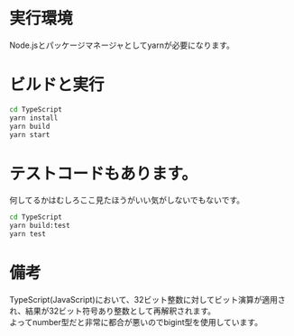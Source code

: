 # 実行環境
Node.jsとパッケージマネージャとしてyarnが必要になります。

# ビルドと実行
```bash
cd TypeScript
yarn install
yarn build
yarn start
```

# テストコードもあります。
何してるかはむしろここ見たほうがいい気がしないでもないです。
```bash
cd TypeScript
yarn build:test
yarn test
```

# 備考
TypeScript(JavaScript)において、32ビット整数に対してビット演算が適用され、結果が32ビット符号あり整数として再解釈されます。  
よってnumber型だと非常に都合が悪いのでbigint型を使用しています。
